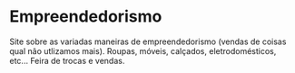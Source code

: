 # Empreendedorismo
Site sobre as variadas maneiras de empreendedorismo (vendas de coisas qual não utlizamos mais).
Roupas, móveis, calçados, eletrodomésticos, etc...
Feira de trocas e vendas.
